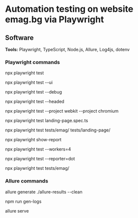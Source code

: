 # Automation testing on website emag.bg via Playwright

## Software

<p><b>Tools:</b> Playwright, TypeScript, Node.js, Allure, Log4js, dotenv</p>

### Playwright commands

<p>npx playwright test</p>
<p>npx playwright test --ui</p>
<p>npx playwright test --debug</p>
<p>npx playwright test --headed</p>
<p>npx playwright test --project webkit --project chromium</p>
<p>npx playwright test landing-page.spec.ts</p>
<p>npx playwright test tests/emag/ tests/landing-page/</p>
<p>npx playwright show-report</p>
<p>npx playwright test --workers=4</p>
<p>npx playwright test --reporter=dot</p>
<p>npx playwright test tests/emag/</p>

### Allure commands

<p>allure generate ./allure-results --clean</p>
<p>npm run gen-logs</p>
<p>allure serve</p>